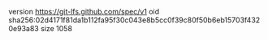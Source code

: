 version https://git-lfs.github.com/spec/v1
oid sha256:02d4171f81da1b112fa95f30c043e8b5cc0f39c80f50b6eb15703f4320e93a83
size 1058
